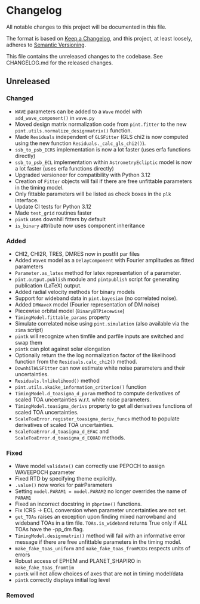 # Changelog
All notable changes to this project will be documented in this file.

The format is based on [Keep a Changelog](https://keepachangelog.com/en/1.0.0/),
and this project, at least loosely, adheres to [Semantic Versioning](https://semver.org/spec/v2.0.0.html).

This file contains the unreleased changes to the codebase. See CHANGELOG.md for
the released changes.

## Unreleased
### Changed
- `WAVE` parameters can be added to a `Wave` model with `add_wave_component()` in `wave.py` 
- Moved design matrix normalization code from `pint.fitter` to the new `pint.utils.normalize_designmatrix()` function.
- Made `Residuals` independent of `GLSFitter` (GLS chi2 is now computed using the new function `Residuals._calc_gls_chi2()`).
- `ssb_to_psb_ICRS` implementation is now a lot faster (uses erfa functions directly)
- `ssb_to_psb_ECL` implementation within `AstrometryEcliptic` model is now a lot faster (uses erfa functions directly)
- Upgraded versioneer for compatibility with Python 3.12
- Creation of `Fitter` objects will fail if there are free unfittable parameters in the timing model.
- Only fittable parameters will be listed as check boxes in the `plk` interface.
- Update CI tests for Python 3.12
- Made `test_grid` routines faster
- `pintk` uses downhill fitters by default
- `is_binary` attribute now uses component inheritance
### Added
- CHI2, CHI2R, TRES, DMRES now in postfit par files
- Added `WaveX` model as a `DelayComponent` with Fourier amplitudes as fitted parameters
- `Parameter.as_latex` method for latex representation of a parameter.
- `pint.output.publish` module and `pintpublish` script for generating publication (LaTeX) output.
- Added radial velocity methods for binary models
- Support for wideband data in `pint.bayesian` (no correlated noise).
- Added `DMWaveX` model (Fourier representation of DM noise)
- Piecewise orbital model (`BinaryBTPiecewise`)
- `TimingModel.fittable_params` property
- Simulate correlated noise using `pint.simulation` (also available via the `zima` script)
- `pintk` will recognize when timfile and parfile inputs are switched and swap them
- `pintk` can plot against solar elongation
- Optionally return the the log normalization factor of the likelihood function from the `Residuals.calc_chi2()` method.
- `DownhilWLSFitter` can now estimate white noise parameters and their uncertainties.
- `Residuals.lnlikelihood()` method
- `pint.utils.akaike_information_criterion()` function
- `TimingModel.d_toasigma_d_param` method to compute derivatives of scaled TOA uncertainties w.r.t. white noise parameters.
- `TimingModel.toasigma_derivs` property to get all derivatives functions of scaled TOA uncertainties.
- `ScaleToaError.register_toasigma_deriv_funcs` method to populate derivatives of scaled TOA uncertainties.
- `ScaleToaError.d_toasigma_d_EFAC` and `ScaleToaError.d_toasigma_d_EQUAD` methods.
### Fixed
- Wave model `validate()` can correctly use PEPOCH to assign WAVEEPOCH parameter
- Fixed RTD by specifying theme explicitly.
- `.value()` now works for pairParameters
- Setting `model.PARAM1 = model.PARAM2` no longer overrides the name of `PARAM1`
- Fixed an incorrect docstring in `pbprime()` functions. 
- Fix ICRS -> ECL conversion when parameter uncertainties are not set.
- `get_TOAs` raises an exception upon finding mixed narrowband and wideband TOAs in a tim file. `TOAs.is_wideband` returns True only if *ALL* TOAs have the -pp_dm flag.
- `TimingModel.designmatrix()` method will fail with an informative error message if there are free unfittable parameters in the timing model.
- `make_fake_toas_uniform` and `make_fake_toas_fromMJDs` respects units of errors
- Robust access of EPHEM and PLANET_SHAPIRO in `make_fake_toas_fromtim`
- `pintk` will not allow choices of axes that are not in timing model/data
- `pintk` correctly displays initial log level
### Removed
